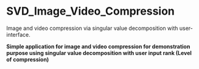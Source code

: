 # SVD_Image_Video_Compression
Image and video compression via singular value decomposition with user-interface.


**Simple application for image and video compression for demonstration purpose using singular value decomposition with user input rank (Level of compression)**

